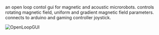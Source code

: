 an open loop contol gui for magnetic and acoustic microrobots. controls rotating magnetic field, uniform and gradient magnetic field parameters. connects to arduino and gaming controller joystick.

![OpenLoopGUI](https://github.com/user-attachments/assets/75a52e68-14ad-4686-aaa5-3bc735dd463c)
